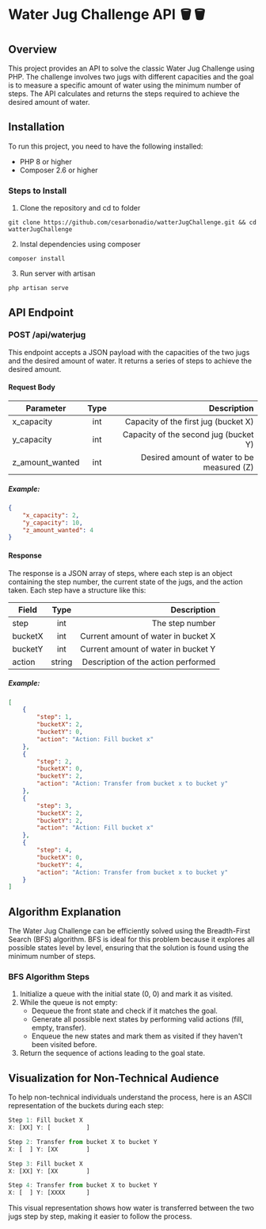 # Water Jug Challenge API  🪣🪣

## Overview

This project provides an API to solve the classic Water Jug Challenge using PHP. The challenge involves two jugs with different capacities and the goal is to measure a specific amount of water using the minimum number of steps. The API calculates and returns the steps required to achieve the desired amount of water.

## Installation

To run this project, you need to have the following installed:
- PHP 8 or higher
- Composer 2.6 or higher

### Steps to Install

1. Clone the repository and cd to folder
```console
git clone https://github.com/cesarbonadio/watterJugChallenge.git && cd watterJugChallenge
```
2. Instal dependencies using composer
```console
composer install
```
3. Run server with artisan
```console
php artisan serve
```

## API Endpoint

### POST /api/waterjug

This endpoint accepts a JSON payload with the capacities of the two jugs and the desired amount of water. It returns a series of steps to achieve the desired amount.

#### Request Body
| Parameter    | Type | Description  |
| ------------- |:-------------:| ------:|
| x_capacity | int | Capacity of the first jug (bucket X) |
| y_capacity | int | Capacity of the second jug (bucket Y) |
| z_amount_wanted | int | Desired amount of water to be measured (Z) |

##### Example:
```json
{
    "x_capacity": 2,
    "y_capacity": 10,
    "z_amount_wanted": 4 
}
```

#### Response

The response is a JSON array of steps, where each step is an object containing the step number, the current state of the jugs, and the action taken. Each step have a structure like this:

| Field    | Type | Description  |
| ------------- |:-------------:| ------:|
| step | int | The step number |
| bucketX | int | Current amount of water in bucket X |
| bucketY | int | Current amount of water in bucket Y |
| action | string | Description of the action performed |

##### Example:
```json
[
    {
        "step": 1,
        "bucketX": 2,
        "bucketY": 0,
        "action": "Action: Fill bucket x"
    },
    {
        "step": 2,
        "bucketX": 0,
        "bucketY": 2,
        "action": "Action: Transfer from bucket x to bucket y"
    },
    {
        "step": 3,
        "bucketX": 2,
        "bucketY": 2,
        "action": "Action: Fill bucket x"
    },
    {
        "step": 4,
        "bucketX": 0,
        "bucketY": 4,
        "action": "Action: Transfer from bucket x to bucket y"
    }
]
```

## Algorithm Explanation

The Water Jug Challenge can be efficiently solved using the Breadth-First Search (BFS) algorithm. BFS is ideal for this problem because it explores all possible states level by level, ensuring that the solution is found using the minimum number of steps.

### BFS Algorithm Steps

1. Initialize a queue with the initial state (0, 0) and mark it as visited.
2. While the queue is not empty:
    * Dequeue the front state and check if it matches the goal.
    * Generate all possible next states by performing valid actions (fill, empty, transfer).
    * Enqueue the new states and mark them as visited if they haven't been visited before.
3. Return the sequence of actions leading to the goal state.

## Visualization for Non-Technical Audience

To help non-technical individuals understand the process, here is an ASCII representation of the buckets during each step:
```javascript
Step 1: Fill bucket X
X: [XX] Y: [          ]

Step 2: Transfer from bucket X to bucket Y
X: [  ] Y: [XX        ]

Step 3: Fill bucket X
X: [XX] Y: [XX        ]

Step 4: Transfer from bucket X to bucket Y
X: [  ] Y: [XXXX      ]
```

This visual representation shows how water is transferred between the two jugs step by step, making it easier to follow the process.
